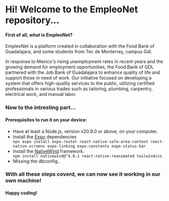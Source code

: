 <h1>Hi! Welcome to the EmpleoNet repository...</h1>

<h4>First of all, what is EmpleoNet?</h4>
<p>EmpleoNet is a platform created in collaboration with the Food Bank of Guadalajara, and some students from Tec de Monterrey, campus Gdl.</p>
<p>In response to Mexico's rising unemployment rates in recent years and the growing demand for employment opportunities, the Food Bank of GDL partnered with the Job Bank of Guadalajara to enhance quality of life and support those in need of work. Our initiative focused on developing a system that offers high-quality services to the public, utilizing certified professionals in various trades such as tailoring, plumbing, carpentry, electrical work, and manual labor.</p>

<h3>Now to the intresting part...</h3>

<h4>Prerequisites to run it on your device:</h4>
<ul>
  <li> Have at least a Node.js, version v20.9.0 or above, on your computer. </li>
  <li>Install the <a href='https://docs.expo.dev/router/installation/#manual-installation' target="_blank">Expo</a> dependencies </li>
  <code>npx expo install expo-router react-native-safe-area-context react-native-screens expo-linking expo-constants expo-status-bar</code>
  <li>Install the <a href='https://www.nativewind.dev/v4/getting-started/react-native' target="_blank">NativeWind</a> framework.</li>
  <code>npm install nativewind@^4.0.1 react-native-reanimated tailwindcss</code>
  <li>Missing the dbconfig..</li>
</ul>

<h3>With all these steps coverd, we can now see it working in our own machine! </h3>
<h4>Happy coding!</h4>
